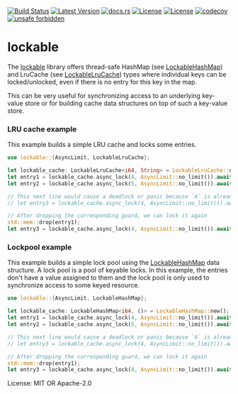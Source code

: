 [![Build Status](https://github.com/smessmer/lockable/actions/workflows/ci.yml/badge.svg)](https://github.com/smessmer/lockable/actions/workflows/ci.yml)
[![Latest Version](https://img.shields.io/crates/v/lockable.svg)](https://crates.io/crates/lockable)
[![docs.rs](https://docs.rs/lockable/badge.svg)](https://docs.rs/lockable)
[![License](https://img.shields.io/badge/license-MIT-blue.svg)](https://github.com/smessmer/lockable/blob/master/LICENSE-MIT)
[![License](https://img.shields.io/badge/license-APACHE-blue.svg)](https://github.com/smessmer/lockable/blob/master/LICENSE-APACHE)
[![codecov](https://codecov.io/gh/smessmer/lockable/branch/master/graph/badge.svg?token=FRSBH7YYA9)](https://codecov.io/gh/smessmer/lockable)
[![unsafe forbidden](https://img.shields.io/badge/unsafe-forbidden-success.svg)](https://github.com/rust-secure-code/safety-dance/)

# lockable

The [lockable](https://crates.io/crates/lockable) library offers thread-safe
HashMap (see [LockableHashMap](crate::LockableHashMap)) and LruCache
(see [LockableLruCache](crate::LockableLruCache)) types where individual keys
can be locked/unlocked, even if there is no entry for this key in the map.

This can be very useful for synchronizing access to an underlying key-value
store or for building cache data structures on top of such a key-value store.

### LRU cache example
This example builds a simple LRU cache and locks some entries.

```rust
use lockable::{AsyncLimit, LockableLruCache};

let lockable_cache: LockableLruCache<i64, String> = LockableLruCache::new();
let entry1 = lockable_cache.async_lock(4, AsyncLimit::no_limit()).await?;
let entry2 = lockable_cache.async_lock(5, AsyncLimit::no_limit()).await?;

// This next line would cause a deadlock or panic because `4` is already locked on this thread
// let entry3 = lockable_cache.async_lock(4, AsyncLimit::no_limit()).await?;

// After dropping the corresponding guard, we can lock it again
std::mem::drop(entry1);
let entry3 = lockable_cache.async_lock(4, AsyncLimit::no_limit()).await?;
```

### Lockpool example
This example builds a simple lock pool using the [LockableHashMap](crate::LockableHashMap)
data structure. A lock pool is a pool of keyable locks. In this example, the entries
don't have a value assigned to them and the lock pool is only used to synchronize
access to some keyed resource.
```rust
use lockable::{AsyncLimit, LockableHashMap};

let lockable_cache: LockableHashMap<i64, ()> = LockableHashMap::new();
let entry1 = lockable_cache.async_lock(4, AsyncLimit::no_limit()).await?;
let entry2 = lockable_cache.async_lock(5, AsyncLimit::no_limit()).await?;

// This next line would cause a deadlock or panic because `4` is already locked on this thread
// let entry3 = lockable_cache.async_lock(4, AsyncLimit::no_limit()).await?;

// After dropping the corresponding guard, we can lock it again
std::mem::drop(entry1);
let entry3 = lockable_cache.async_lock(4, AsyncLimit::no_limit()).await?;
```

License: MIT OR Apache-2.0
